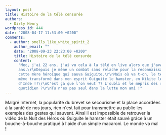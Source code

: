 ```yaml
---
layout: post
title: Histoire de la télé censurée
authors:
  - Dirty Henry
wordpress_id: 444
date: "2008-04-17 11:53:00 +0200"
comments:
  - author: smells_like_white_spirit_2
    author_email: ""
    date: "2008-09-23 22:23:00 +0200"
    title: Histoire de la télé censurée
    content:
      "Mec, j'ai 22 ans, j'ai vu cela à la télé en live alors que j'avais 7 ou 8
      ans.\r\nDepuis je mène un combat sans relache pour la reconnaissance de
      cette mère héroïque qui sauva Guiguite.\r\nMais où va t-on, le temps avait
      même transformé dans mon esprit Guiguite le hamster, en Kikite le Cochon
      d'Inde !!\r\nC'est ça que l'on veut ?? L'oubli et le mépris des risques du
      quotidien ?\r\nTu n'es pas seul dans la lutte mon ami !"
---
```


Malgré Internet, la popularité du brevet se secourisme et la place accordées à
la santé de nos jours, rien n'est fait pour transmettre au public les exemples
des gestes qui sauvent. Ainsi il est impossible de retrouver la vidéo de la Nuit
des Héros où Guiguite le hamster était sauvé grâce à un bouche-à-bouche pratiqué
à l'aide d'un simple macaroni. Le monde va mal !
